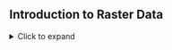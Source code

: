## Introduction to Raster Data



<details>
  <summary>Click to expand</summary>
  whatever
  ```r
  a = 5
  b = 6
  c = a + b
  ```
</details>